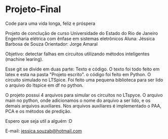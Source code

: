 # Projeto-Final
Code para uma vida longa, feliz e próspera

Projeto de conclução de curso
Universidade do Estado do Rio de Janeiro
Engenharia elétrica com ênfase em sistemas eletrônicos
Aluna: Jéssica Barbosa de Souza
Orientador: Jorge Amaral

Objetivo: detectar falhas em circuitos utilizando métodos inteligentes (machine learing). 

Esse git se divide em duas parte:
Texto e código. 
O texto foi todo feito em latex e esta na pasta "Projeto escrito". 
o código foi feito em Python. O circuito simulado no LTSpice. 
Foi feito uma pequena biblioteca para ser lido o arquivo do ltspice em df no python. 

O projeto possui 4 arquivos para simular os circuitos no LTspyce.
O arquivo main no python, onde adicionamos o nome do arquivo a ser lido, e os demais arquivos auxiliares. 
Nos arquivos auxiliares é implementado o PAA, PCA e os métodos de predição. 

Espero que seja util a alguém :D

E-mail: jessica.souzab@hotmail.com

